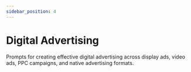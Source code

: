```yaml
---
sidebar_position: 4
---
```


# Digital Advertising

Prompts for creating effective digital advertising across display ads, video ads, PPC campaigns, and native advertising formats.
